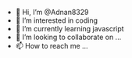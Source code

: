 - 👋 Hi, I’m @Adnan8329
- 👀 I’m interested in coding 
- 🌱 I’m currently learning javascript 
- 💞️ I’m looking to collaborate on ...
- 📫 How to reach me ...

<!---
Ronny8329/Ronny8329 is a ✨ special ✨ repository because its `README.md` (this file) appears on your GitHub profile.
You can click the Preview link to take a look at your changes.
--->

